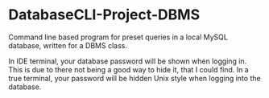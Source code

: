 # DatabaseCLI-Project-DBMS
Command line based program for preset queries in a local MySQL database, written for a DBMS class.

In IDE terminal, your database password will be shown when logging in. This is due to there not being a 
good way to hide it, that I could find. In a true terminal, your password will be hidden Unix style when
logging into the database.
